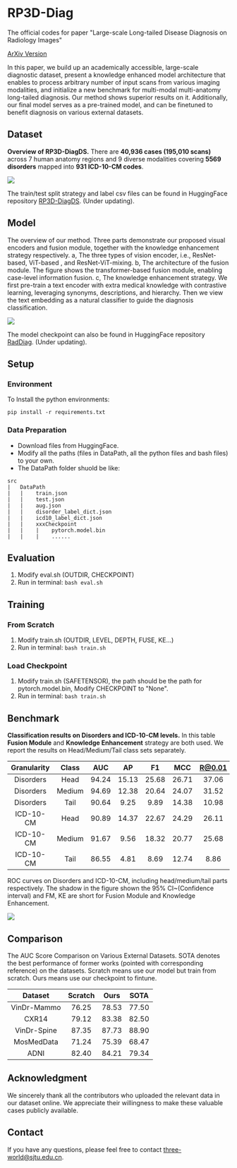 # RP3D-Diag

The official codes for paper "Large-scale Long-tailed Disease Diagnosis on Radiology Images"

[ArXiv Version](https://arxiv.org/abs/2312.16151)

In this paper, we build up an academically accessible, large-scale diagnostic dataset, present a knowledge enhanced model architecture that enables to process arbitrary number of input scans from various imaging modalities, and initialize a new benchmark for multi-modal multi-anatomy long-tailed diagnosis. Our method shows superior results on it. Additionally, our final model serves as a pre-trained model, and can be finetuned to benefit diagnosis on various external datasets.

## Dataset

**Overview of RP3D-DiagDS.** There are **40,936 cases (195,010 scans)** across 7 human anatomy regions and 9 diverse modalities covering **5569 disorders** mapped into **931 ICD-10-CM codes**.

<img src="https://github.com/qiaoyu-zheng/RP3D-Diag/blob/main/Images/RP3D-DiagDS.png"/>



The train/test split strategy and label csv files can be found in HuggingFace repository [RP3D-DiagDS](https://huggingface.co/datasets/QiaoyuZheng/RP3D-DiagDS). (Under updating).

## Model

The overview of our method. Three parts demonstrate our proposed visual encoders and fusion module, together
with the knowledge enhancement strategy respectively. a, The three types of vision encoder, i.e., ResNet-based, ViT-based , and
ResNet-ViT-mixing. b, The architecture of the fusion module. The figure shows the transformer-based fusion module, enabling
case-level information fusion. c, The knowledge enhancement strategy. We first pre-train a text encoder with extra medical
knowledge with contrastive learning, leveraging synonyms, descriptions, and hierarchy. Then we view the text embedding as a
natural classifier to guide the diagnosis classification.

<img src="https://github.com/qiaoyu-zheng/RP3D-Diag/blob/main/Images/RP3D-DiagModel.png"/> 

The model checkpoint can also be found in HuggingFace repository [RadDiag](https://huggingface.co/QiaoyuZheng/RP3D-DiagModel). (Under updating).

## Setup

### Environment

To Install the python environments:
```
pip install -r requirements.txt
```

### Data Preparation

* Download files from HuggingFace.
* Modify all the paths (files in DataPath, all the python files and bash files) to your own.
* The DataPath folder shuold be like:

```
src
|   DataPath
|   |    train.json
|   |    test.json
|   |    aug.json
|   |    disorder_label_dict.json
|   |    icd10_label_dict.json
|   |    xxxCheckpoint
|   |    |    pytorch.model.bin 
|   |    |    ......
```

## Evaluation

1. Modify eval.sh (OUTDIR, CHECKPOINT)
2. Run in terminal:  `bash eval.sh`

## Training

### From Scratch

1. Modify train.sh (OUTDIR, LEVEL, DEPTH, FUSE, KE...)
2. Run in terminal: `bash train.sh`

### Load Checkpoint

1. Modify train.sh (SAFETENSOR), the path should be the path for pytorch.model.bin, Modify CHECKPOINT to "None".
2. Run in terminal: `bash train.sh`

## Benchmark

**Classification results on Disorders and ICD-10-CM levels.** In this table **Fusion Module** and **Knowledge Enhancement** strategy are both used. We report the results on Head/Medium/Tail class sets separately.

| Granularity | Class |  AUC  |  AP  |  F1  |  MCC  | R@0.01 | R@0.05 | R@0.1 |
| :---------: | :----: | :---: | :---: | :---: | :---: | :----: | :----: | :---: |
|  Disorders  |  Head  | 94.24 | 15.13 | 25.68 | 26.71 | 37.06 | 66.55 | 81.37 |
|  Disorders  | Medium | 94.69 | 12.38 | 20.64 | 24.07 | 31.52 | 65.34 | 78.73 |
|  Disorders  |  Tail  | 90.64 | 9.25 | 9.89 | 14.38 | 10.98 | 27.98 | 43.53 |
|  ICD-10-CM  |  Head  | 90.89 | 14.37 | 22.67 | 24.29 | 26.11 | 53.82 | 69.16 |
|  ICD-10-CM  | Medium | 91.67 | 9.56 | 18.32 | 20.77 | 25.68 | 52.85 | 66.63 |
|  ICD-10-CM  |  Tail  | 86.55 | 4.81 | 8.69 | 12.74 |  8.86  | 22.75 | 37.97 |

ROC curves on Disorders and ICD-10-CM, including head/medium/tail parts respectively. The shadow in the figure shown the 95\% CI~(Confidence interval) and FM, KE are short for Fusion Module and Knowledge Enhancement.

<img src="https://github.com/qiaoyu-zheng/RP3D-Diag/blob/main/Images/ROCs.png"/>

## Comparison

The AUC Score Comparison on Various External Datasets. SOTA denotes the best performance of former works (pointed
with corresponding reference) on the datasets. Scratch means use our model but train from scratch. Ours means use our checkpoint to fintune.

|   Dataset   | Scratch | Ours | SOTA |
| :---------: | :-----: | :---: | :---: |
| VinDr-Mammo |  76.25  | 78.53 | 77.50 |
|    CXR14    |  79.12  | 83.38 | 82.50 |
| VinDr-Spine |  87.35  | 87.73 | 88.90 |
| MosMedData |  71.24  | 75.39 | 68.47 |
|    ADNI    |  82.40  | 84.21 | 79.34 |

## Acknowledgment

We sincerely thank all the contributors who uploaded the relevant data in our dataset online. We appreciate their willingness to make these valuable cases publicly available.

## Contact

If you have any questions, please feel free to contact [three-world@sjtu.edu.cn](https://qiaoyu-zheng.github.io).
